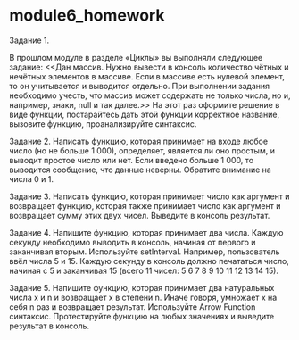 # module6_homework

Задание 1.

В прошлом модуле в разделе «Циклы» вы выполняли следующее задание:
<<Дан массив. Нужно вывести в консоль количество чётных и нечётных элементов в массиве.
Если в массиве есть нулевой элемент, то он учитывается и выводится отдельно. При выполнении задания необходимо учесть,
что массив может содержать не только числа, но и, например, знаки, null и так далее.>>
На этот раз оформите решение в виде функции, постарайтесь дать этой функции корректное название, вызовите функцию, проанализируйте синтаксис.

Задание 2.
Написать функцию, которая принимает на входе любое число (но не больше 1 000), определяет, является ли оно простым, и выводит простое число или нет.
Если введено больше 1 000, то выводится сообщение, что данные неверны. Обратите внимание на числа 0 и 1.

Задание 3.
Написать функцию, которая принимает число как аргумент и возвращает функцию, которая также принимает число как аргумент и возвращает сумму этих двух чисел.
Выведите в консоль результат.

Задание 4.
Напишите функцию, которая принимает два числа. Каждую секунду необходимо выводить в консоль, начиная от первого и заканчивая вторым.
Используйте setInterval. Например, пользователь ввёл числа 5 и 15.
Каждую секунду в консоль должно печататься число, начиная с 5 и заканчивая 15 (всего 11 чисел: 5 6 7 8 9 10 11 12 13 14 15).

Задание 5.
Напишите функцию, которая принимает два натуральных числа x и n и возвращает x в степени n.
Иначе говоря, умножает x на себя n раз и возвращает результат. Используйте Arrow Function синтаксис.
Протестируйте функцию на любых значениях и выведите результат в консоль.
